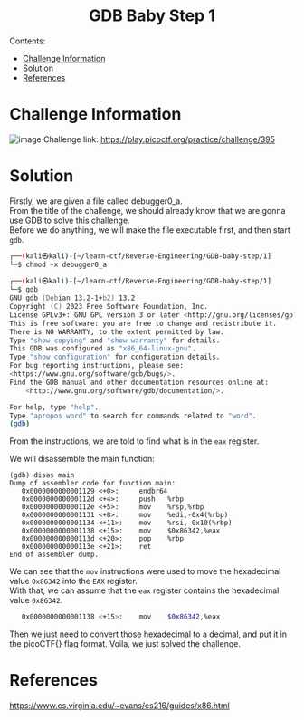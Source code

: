 <h1 align="center">GDB Baby Step 1</h1>

Contents:
- [Challenge Information](#challenge-information)
- [Solution](#solution)
- [References](#references)

# Challenge Information

![image](https://github.com/user-attachments/assets/02c07873-7371-4429-8769-ee2f70bb184e)
Challenge link: https://play.picoctf.org/practice/challenge/395

# Solution

Firstly, we are given a file called debugger0_a.<br/>
From the title of the challenge, we should already know that we are gonna use GDB to solve this challenge.<br/>
Before we do anything, we will make the file executable first, and then start `gdb`.
```zsh
┌──(kali㉿kali)-[~/learn-ctf/Reverse-Engineering/GDB-baby-step/1]
└─$ chmod +x debugger0_a                            
                                                                                              
┌──(kali㉿kali)-[~/learn-ctf/Reverse-Engineering/GDB-baby-step/1]
└─$ gdb            
GNU gdb (Debian 13.2-1+b2) 13.2
Copyright (C) 2023 Free Software Foundation, Inc.
License GPLv3+: GNU GPL version 3 or later <http://gnu.org/licenses/gpl.html>
This is free software: you are free to change and redistribute it.
There is NO WARRANTY, to the extent permitted by law.
Type "show copying" and "show warranty" for details.
This GDB was configured as "x86_64-linux-gnu".
Type "show configuration" for configuration details.
For bug reporting instructions, please see:
<https://www.gnu.org/software/gdb/bugs/>.
Find the GDB manual and other documentation resources online at:
    <http://www.gnu.org/software/gdb/documentation/>.

For help, type "help".
Type "apropos word" to search for commands related to "word".
(gdb)
```
From the instructions, we are told to find what is in the `eax` register.

We will disassemble the main function:
```
(gdb) disas main
Dump of assembler code for function main:
   0x0000000000001129 <+0>:     endbr64
   0x000000000000112d <+4>:     push   %rbp
   0x000000000000112e <+5>:     mov    %rsp,%rbp
   0x0000000000001131 <+8>:     mov    %edi,-0x4(%rbp)
   0x0000000000001134 <+11>:    mov    %rsi,-0x10(%rbp)
   0x0000000000001138 <+15>:    mov    $0x86342,%eax
   0x000000000000113d <+20>:    pop    %rbp
   0x000000000000113e <+21>:    ret
End of assembler dump.
```

We can see that the `mov` instructions were used to move the hexadecimal value `0x86342` into the `EAX` register.<br/>
With that, we can assume that the `eax` register contains the hexadecimal value `0x86342`.

```zsh
   0x0000000000001138 <+15>:    mov    $0x86342,%eax
```

Then we just need to convert those hexadecimal to a decimal, and put it in the picoCTF{} flag format.
Voila, we just solved the challenge.

# References

https://www.cs.virginia.edu/~evans/cs216/guides/x86.html
